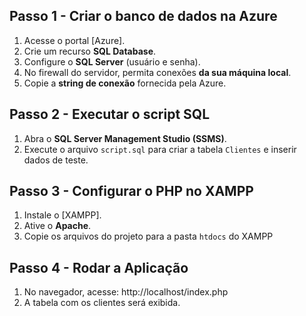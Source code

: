 

## Passo 1 - Criar o banco de dados na Azure
1. Acesse o portal [Azure].
2. Crie um recurso **SQL Database**.
3. Configure o **SQL Server** (usuário e senha).
4. No firewall do servidor, permita conexões **da sua máquina local**.
5. Copie a **string de conexão** fornecida pela Azure.

## Passo 2 - Executar o script SQL
1. Abra o **SQL Server Management Studio (SSMS)**.
2. Execute o arquivo `script.sql` para criar a tabela `Clientes` e inserir dados de teste.

## Passo 3 - Configurar o PHP no XAMPP
1. Instale o [XAMPP].
2. Ative o **Apache**.
3. Copie os arquivos do projeto para a pasta `htdocs` do XAMPP

## Passo 4 - Rodar a Aplicação
1. No navegador, acesse: http://localhost/index.php
2. A tabela com os clientes será exibida.

